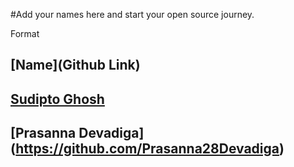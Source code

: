 #Add your names here and start your open source journey.

Format 
## [Name](Github Link)

## [Sudipto Ghosh](https://github.com/pydevsg/)
## [Prasanna Devadiga] (https://github.com/Prasanna28Devadiga)
